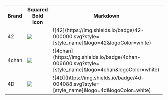 <table><tr><th>Brand</th><th>Squared Bold Icon</th><th>Markdown </th></tr><tr><td>42</td><td><img src='https://img.shields.io/badge/42-000000.svg?style=for-the-badge&logo=42&logoColor=white' /></td><td>![42](https://img.shields.io/badge/42-000000.svg?style=[style_name]&logo=42&logoColor=white)</td></tr>
<tr><td>4chan</td><td><img src='https://img.shields.io/badge/4chan-006600.svg?style=for-the-badge&logo=4chan&logoColor=white' /></td><td>![4chan](https://img.shields.io/badge/4chan-006600.svg?style=[style_name]&logo=4chan&logoColor=white)</td></tr>
<tr><td>4D</td><td><img src='https://img.shields.io/badge/4d-004088.svg?style=for-the-badge&logo=4d&logoColor=white' /></td><td>![4D](https://img.shields.io/badge/4d-004088.svg?style=[style_name]&logo=4d&logoColor=white)</td></tr>
</table></details>